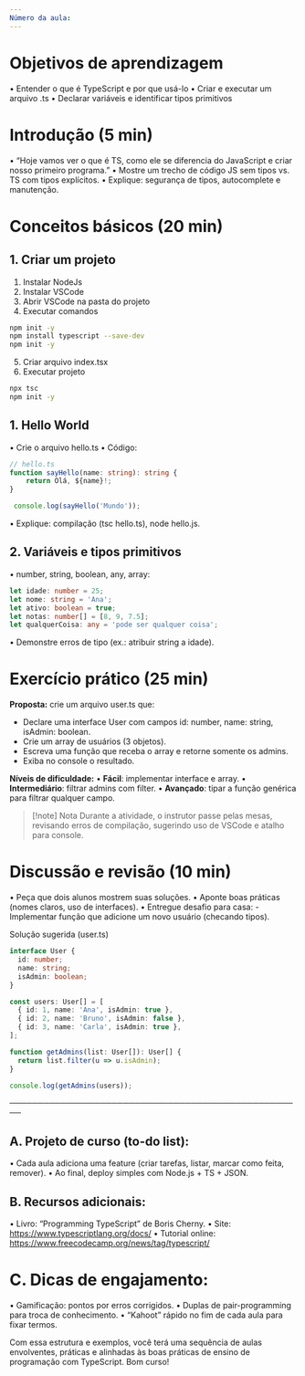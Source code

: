 ```yaml
---
Número da aula:
---
```

# Objetivos de aprendizagem

• Entender o que é TypeScript e por que usá-lo
• Criar e executar um arquivo .ts
• Declarar variáveis e identificar tipos primitivos

# Introdução (5 min)

• “Hoje vamos ver o que é TS, como ele se diferencia do JavaScript e criar nosso primeiro programa.”
• Mostre um trecho de código JS sem tipos vs. TS com tipos explícitos.
• Explique: segurança de tipos, autocomplete e manutenção.
# Conceitos básicos (20 min)

## 1. Criar um projeto

1. Instalar NodeJs
2. Instalar VSCode
3. Abrir VSCode na pasta do projeto
4. Executar comandos
```bash
npm init -y
npm install typescript --save-dev
npm init -y
```
5. Criar arquivo index.tsx
6. Executar projeto
```bash
npx tsc
npm init -y
```
## 1. Hello World

• Crie o arquivo hello.ts
• Código:
```typescript
// hello.ts
function sayHello(name: string): string {
	return Olá, ${name}!;
}

 console.log(sayHello('Mundo'));
 ```

• Explique: compilação (tsc hello.ts), node hello.js.

## 2. Variáveis e tipos primitivos

• number, string, boolean, any, array:
```ts
let idade: number = 25; 
let nome: string = 'Ana'; 
let ativo: boolean = true; 
let notas: number[] = [8, 9, 7.5]; 
let qualquerCoisa: any = 'pode ser qualquer coisa';
```

• Demonstre erros de tipo (ex.: atribuir string a idade).

# Exercício prático (25 min)

**Proposta:** crie um arquivo user.ts que:
- Declare uma interface User com campos id: number, name: string, isAdmin: boolean.
- Crie um array de usuários (3 objetos).
- Escreva uma função que receba o array e retorne somente os admins.
- Exiba no console o resultado.

**Níveis de dificuldade:**
• **Fácil**: implementar interface e array.
• **Intermediário**: filtrar admins com filter.
• **Avançado**: tipar a função genérica para filtrar qualquer campo.

> [!note] Nota
> Durante a atividade, o instrutor passe pelas mesas, revisando erros de compilação, sugerindo uso de VSCode e atalho para console.


# Discussão e revisão (10 min)

• Peça que dois alunos mostrem suas soluções.
• Aponte boas práticas (nomes claros, uso de interfaces).
• Entregue desafio para casa:
	- Implementar função que adicione um novo usuário (checando tipos).


Solução sugerida (user.ts)

```ts
interface User {
  id: number;
  name: string;
  isAdmin: boolean;
}

const users: User[] = [
  { id: 1, name: 'Ana', isAdmin: true },
  { id: 2, name: 'Bruno', isAdmin: false },
  { id: 3, name: 'Carla', isAdmin: true },
];

function getAdmins(list: User[]): User[] {
  return list.filter(u => u.isAdmin);
}

console.log(getAdmins(users));
```
────────────────────────────────────────────────────

## A. Projeto de curso (to-do list):

• Cada aula adiciona uma feature (criar tarefas, listar, marcar como feita, remover).
• Ao final, deploy simples com Node.js + TS + JSON.

## B. Recursos adicionais:

• Livro: “Programming TypeScript” de Boris Cherny.
• Site: https://www.typescriptlang.org/docs/
• Tutorial online: https://www.freecodecamp.org/news/tag/typescript/

# C. Dicas de engajamento:

• Gamificação: pontos por erros corrigidos.
• Duplas de pair-programming para troca de conhecimento.
• “Kahoot” rápido no fim de cada aula para fixar termos.

Com essa estrutura e exemplos, você terá uma sequência de aulas envolventes, práticas e alinhadas às boas práticas de ensino de programação com TypeScript. Bom curso!
